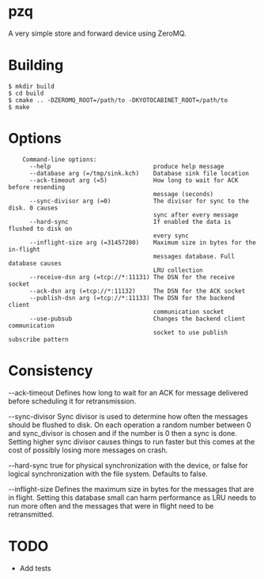 pzq
===

A very simple store and forward device using ZeroMQ.

Building
========

    $ mkdir build
    $ cd build
    $ cmake .. -DZEROMQ_ROOT=/path/to -DKYOTOCABINET_ROOT=/path/to
    $ make

Options
=======

        Command-line options:
          --help                             produce help message
          --database arg (=/tmp/sink.kch)    Database sink file location
          --ack-timeout arg (=5)             How long to wait for ACK before resending 
                                             message (seconds)
          --sync-divisor arg (=0)            The divisor for sync to the disk. 0 causes
                                             sync after every message
          --hard-sync                        If enabled the data is flushed to disk on 
                                             every sync
          --inflight-size arg (=31457280)    Maximum size in bytes for the in-flight 
                                             messages database. Full database causes 
                                             LRU collection
          --receive-dsn arg (=tcp://*:11131) The DSN for the receive socket
          --ack-dsn arg (=tcp://*:11132)     The DSN for the ACK socket
          --publish-dsn arg (=tcp://*:11133) The DSN for the backend client 
                                             communication socket
          --use-pubsub                       Changes the backend client communication 
                                             socket to use publish subscribe pattern

Consistency
===========

--ack-timeout
Defines how long to wait for an ACK for message delivered before scheduling
it for retransmission.

--sync-divisor
Sync divisor is used to determine how often the messages should be flushed
to disk. On each operation a random number between 0 and sync_divisor is chosen and if the number is 0 then a sync is done. Setting  higher sync
divisor causes things to run faster but this comes at the cost of possibly 
losing more messages on crash.

--hard-sync
true for physical synchronization with the device, or false for logical synchronization with the file system. Defaults to false.

--inflight-size
Defines the maximum size in bytes for the messages that are in flight. Setting
this database small can harm performance as LRU needs to run more often and 
the messages that were in flight need to be retransmitted.


TODO
====

- Add tests